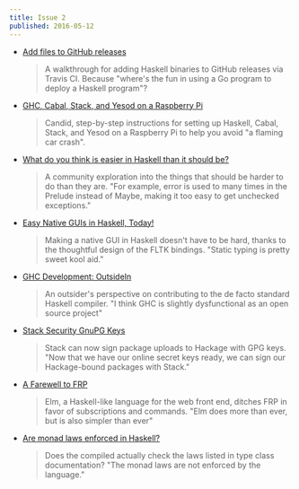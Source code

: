 ```yaml
---
title: Issue 2
published: 2016-05-12
---
```


-   [Add files to GitHub releases](http://taylor.fausak.me/2016/05/09/add-files-to-github-releases/)

    > A walkthrough for adding Haskell binaries to GitHub releases via Travis CI. Because "where's the fun in using a Go program to deploy a Haskell program"?

-   [GHC, Cabal, Stack, and Yesod on a Raspberry Pi](https://github.com/blitzcode/hue-dashboard/blob/164729ef0d28e749ccbfd135f0e3ea5ced8ca8f1/README.md#raspberry-pi)

    > Candid, step-by-step instructions for setting up Haskell, Cabal, Stack, and Yesod on a Raspberry Pi to help you avoid "a flaming car crash".

-   [What do you think is easier in Haskell than it should be?](https://np.reddit.com/r/haskell/comments/4ifwjn/what_do_you_think_is_easier_in_haskell_than_it/)

    > A community exploration into the things that should be harder to do than they are. "For example, error is used to many times in the Prelude instead of Maybe, making it too easy to get unchecked exceptions."

-   [Easy Native GUIs in Haskell, Today!](https://www.youtube.com/watch?v=5hoQLovZBxQ)

    > Making a native GUI in Haskell doesn't have to be hard, thanks to the thoughtful design of the FLTK bindings. "Static typing is pretty sweet kool aid."

-   [GHC Development: OutsideIn](https://www.arcadianvisions.com/blog/2016/ghc-contributing.html)

    > An outsider's perspective on contributing to the de facto standard Haskell compiler. "I think GHC is slightly dysfunctional as an open source project"

-   [Stack Security GnuPG Keys](https://www.fpcomplete.com/blog/2016/05/stack-security-gnupg-keys)

    > Stack can now sign package uploads to Hackage with GPG keys. "Now that we have our online secret keys ready, we can sign our Hackage-bound packages with Stack."

-   [A Farewell to FRP](http://elm-lang.org/blog/farewell-to-frp)

    > Elm, a Haskell-like language for the web front end, ditches FRP in favor of subscriptions and commands. "Elm does more than ever, but is also simpler than ever"

-   [Are monad laws enforced in Haskell?](https://stackoverflow.com/questions/37124471/are-monad-laws-enforced-in-haskell)

    > Does the compiled actually check the laws listed in type class documentation? "The monad laws are not enforced by the language."
